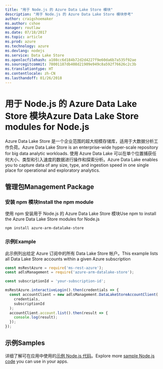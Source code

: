 ```yaml
---
title: "用于 Node.js 的 Azure Data Lake Store 模块"
description: "用于 Node.js 的 Azure Data Lake Store 模块参考"
author: craigshoemaker
ms.author: cshoe
manager: routlaw
ms.date: 07/18/2017
ms.topic: article
ms.prod: azure
ms.technology: azure
ms.devlang: nodejs
ms.service: Data Lake Store
ms.openlocfilehash: a108cc6d184b72d2d4227f9e60da6b7a535f92ae
ms.sourcegitcommit: 78001187db408d21909e949c8a592f76626c2c3b
ms.translationtype: HT
ms.contentlocale: zh-CN
ms.lasthandoff: 01/26/2018
---
```

# <a name="azure-data-lake-store-modules-for-nodejs"></a><span data-ttu-id="3a940-103">用于 Node.js 的 Azure Data Lake Store 模块</span><span class="sxs-lookup"><span data-stu-id="3a940-103">Azure Data Lake Store modules for Node.js</span></span>

<span data-ttu-id="3a940-104">Azure Data Lake Store 是一个企业范围的超大规模存储库，适用于大数据分析工作负荷。</span><span class="sxs-lookup"><span data-stu-id="3a940-104">Azure Data Lake Store is an enterprise-wide hyper-scale repository for big data analytic workloads.</span></span> <span data-ttu-id="3a940-105">使用 Azure Data Lake 可以在单个位置捕获任何大小、类型和引入速度的数据进行操作和探索分析。</span><span class="sxs-lookup"><span data-stu-id="3a940-105">Azure Data Lake enables you to capture data of any size, type, and ingestion speed in one single place for operational and exploratory analytics.</span></span>

## <a name="management-package"></a><span data-ttu-id="3a940-106">管理包</span><span class="sxs-lookup"><span data-stu-id="3a940-106">Management Package</span></span>

### <a name="install-the-npm-module"></a><span data-ttu-id="3a940-107">安装 npm 模块</span><span class="sxs-lookup"><span data-stu-id="3a940-107">Install the npm module</span></span>

<span data-ttu-id="3a940-108">使用 npm 安装用于 Node.js 的 Azure Data Lake Store 模块</span><span class="sxs-lookup"><span data-stu-id="3a940-108">Use npm to install the Azure Data Lake Store modules for Node.js</span></span>

```bash
npm install azure-arm-datalake-store
```

### <a name="example"></a><span data-ttu-id="3a940-109">示例</span><span class="sxs-lookup"><span data-stu-id="3a940-109">Example</span></span>

<span data-ttu-id="3a940-110">此示例列出给定 Azure 订阅中的所有 Data Lake Store 帐户。</span><span class="sxs-lookup"><span data-stu-id="3a940-110">This example lists all Data Lake Store accounts within a given Azure subscription</span></span>

```javascript
const msRestAzure = require('ms-rest-azure');
const adlsManagement = require('azure-arm-datalake-store');

const subscriptionId = 'your-subscription-id';

msRestAzure.interactiveLogin().then(credentials => {
  const accountClient = new adlsManagement.DataLakeStoreAccountClient(
    credentials,
    subscriptionId
  );
  accountClient.account.list().then(result => {
    console.log(result);
  });
});
```

## <a name="samples"></a><span data-ttu-id="3a940-111">示例</span><span class="sxs-lookup"><span data-stu-id="3a940-111">Samples</span></span>

<span data-ttu-id="3a940-112">详细了解可在应用中使用的[示例 Node.js 代码](https://azure.microsoft.com/resources/samples/?platform=nodejs)。</span><span class="sxs-lookup"><span data-stu-id="3a940-112">Explore more [sample Node.js code](https://azure.microsoft.com/resources/samples/?platform=nodejs) you can use in your apps.</span></span>
